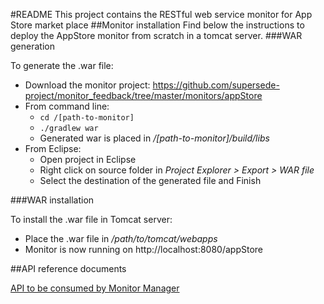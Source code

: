#README
This project contains the RESTful web service monitor for App Store market place
##Monitor installation
Find below the instructions to deploy the AppStore monitor from scratch in a tomcat server.
###WAR generation

To generate the .war file:
- Download the monitor project: https://github.com/supersede-project/monitor_feedback/tree/master/monitors/appStore
- From command line:
	- `cd /[path-to-monitor]`
    - `./gradlew war`
    - Generated war is placed in _/[path-to-monitor]/build/libs_
- From Eclipse:
	- Open project in Eclipse
    - Right click on source folder in _Project Explorer > Export > WAR file_
    - Select the destination of the generated file and Finish

###WAR installation

To install the .war file in Tomcat server:
- Place the .war file in _/path/to/tomcat/webapps_
- Monitor is now running on http://localhost:8080/appStore

##API reference documents

[API to be consumed by Monitor Manager](https://github.com/supersede-project/monitor_feedback/tree/master/monitors/appStore)


